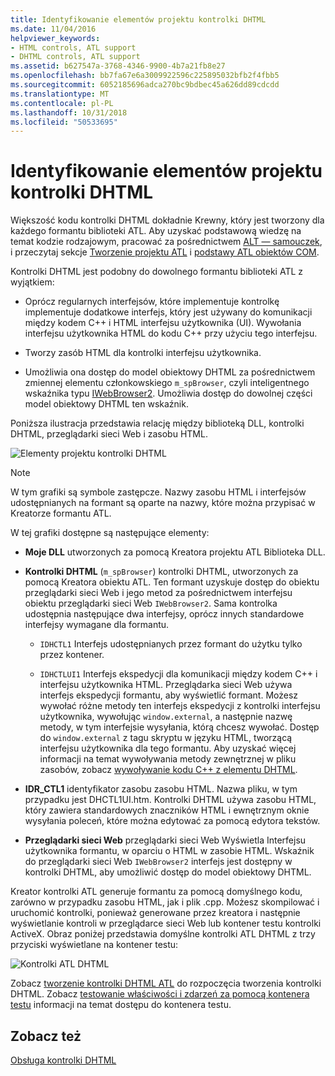 ```yaml
---
title: Identyfikowanie elementów projektu kontrolki DHTML
ms.date: 11/04/2016
helpviewer_keywords:
- HTML controls, ATL support
- DHTML controls, ATL support
ms.assetid: b627547a-3768-4346-9900-4b7a21fb8e27
ms.openlocfilehash: bb7fa67e6a3009922596c225895032bfb2f4fbb5
ms.sourcegitcommit: 6052185696adca270bc9bdbec45a626dd89cdcdd
ms.translationtype: MT
ms.contentlocale: pl-PL
ms.lasthandoff: 10/31/2018
ms.locfileid: "50533695"
---
```

# <a name="identifying-the-elements-of-the-dhtml-control-project"></a>Identyfikowanie elementów projektu kontrolki DHTML

Większość kodu kontrolki DHTML dokładnie Krewny, który jest tworzony dla każdego formantu biblioteki ATL. Aby uzyskać podstawową wiedzę na temat kodzie rodzajowym, pracować za pośrednictwem [ALT — samouczek](../atl/active-template-library-atl-tutorial.md), i przeczytaj sekcje [Tworzenie projektu ATL](../atl/reference/creating-an-atl-project.md) i [podstawy ATL obiektów COM](../atl/fundamentals-of-atl-com-objects.md).

Kontrolki DHTML jest podobny do dowolnego formantu biblioteki ATL z wyjątkiem:

- Oprócz regularnych interfejsów, które implementuje kontrolkę implementuje dodatkowe interfejs, który jest używany do komunikacji między kodem C++ i HTML interfejsu użytkownika (UI). Wywołania interfejsu użytkownika HTML do kodu C++ przy użyciu tego interfejsu.

- Tworzy zasób HTML dla kontrolki interfejsu użytkownika.

- Umożliwia ona dostęp do model obiektowy DHTML za pośrednictwem zmiennej elementu członkowskiego `m_spBrowser`, czyli inteligentnego wskaźnika typu [IWebBrowser2](https://msdn.microsoft.com/library/aa752127.aspx). Umożliwia dostęp do dowolnej części model obiektowy DHTML ten wskaźnik.

Poniższa ilustracja przedstawia relację między biblioteką DLL, kontrolki DHTML, przeglądarki sieci Web i zasobu HTML.

![Elementy projektu kontrolki DHTML](../atl/media/vc52en1.gif "vc52en1")

> [!NOTE]
>  W tym grafiki są symbole zastępcze. Nazwy zasobu HTML i interfejsów udostępnianych na formant są oparte na nazwy, które można przypisać w Kreatorze formantu ATL.

W tej grafiki dostępne są następujące elementy:

- **Moje DLL** utworzonych za pomocą Kreatora projektu ATL Biblioteka DLL.

- **Kontrolki DHTML** (`m_spBrowser`) kontrolki DHTML, utworzonych za pomocą Kreatora obiektu ATL. Ten formant uzyskuje dostęp do obiektu przeglądarki sieci Web i jego metod za pośrednictwem interfejsu obiektu przeglądarki sieci Web `IWebBrowser2`. Sama kontrolka udostępnia następujące dwa interfejsy, oprócz innych standardowe interfejsy wymagane dla formantu.

   - `IDHCTL1` Interfejs udostępnianych przez formant do użytku tylko przez kontener.

   - `IDHCTLUI1` Interfejs ekspedycji dla komunikacji między kodem C++ i interfejsu użytkownika HTML. Przeglądarka sieci Web używa interfejs ekspedycji formantu, aby wyświetlić formant. Możesz wywołać różne metody ten interfejs ekspedycji z kontrolki interfejsu użytkownika, wywołując `window.external`, a następnie nazwę metody, w tym interfejsie wysyłania, którą chcesz wywołać. Dostęp do `window.external` z tagu skryptu w języku HTML, tworzącą interfejsu użytkownika dla tego formantu. Aby uzyskać więcej informacji na temat wywoływania metody zewnętrznej w pliku zasobów, zobacz [wywoływanie kodu C++ z elementu DHTML](../atl/calling-cpp-code-from-dhtml.md).

- **IDR_CTL1** identyfikator zasobu zasobu HTML. Nazwa pliku, w tym przypadku jest DHCTL1UI.htm. Kontrolki DHTML używa zasobu HTML, który zawiera standardowych znaczników HTML i ewnętrznym oknie wysyłania poleceń, które można edytować za pomocą edytora tekstów.

- **Przeglądarki sieci Web** przeglądarki sieci Web Wyświetla Interfejsu użytkownika formantu, w oparciu o HTML w zasobie HTML. Wskaźnik do przeglądarki sieci Web `IWebBrowser2` interfejs jest dostępny w kontrolki DHTML, aby umożliwić dostęp do model obiektowy DHTML.

Kreator kontrolki ATL generuje formantu za pomocą domyślnego kodu, zarówno w przypadku zasobu HTML, jak i plik .cpp. Możesz skompilować i uruchomić kontrolki, ponieważ generowane przez kreatora i następnie wyświetlanie kontroli w przeglądarce sieci Web lub kontener testu kontrolki ActiveX. Obraz poniżej przedstawia domyślne kontrolki ATL DHTML z trzy przyciski wyświetlane na kontener testu:

![Kontrolki ATL DHTML](../atl/media/vc52en2.gif "vc52en2")

Zobacz [tworzenie kontrolki DHTML ATL](../atl/creating-an-atl-dhtml-control.md) do rozpoczęcia tworzenia kontrolki DHTML. Zobacz [testowanie właściwości i zdarzeń za pomocą kontenera testu](../mfc/testing-properties-and-events-with-test-container.md) informacji na temat dostępu do kontenera testu.

## <a name="see-also"></a>Zobacz też

[Obsługa kontrolki DHTML](../atl/atl-support-for-dhtml-controls.md)

